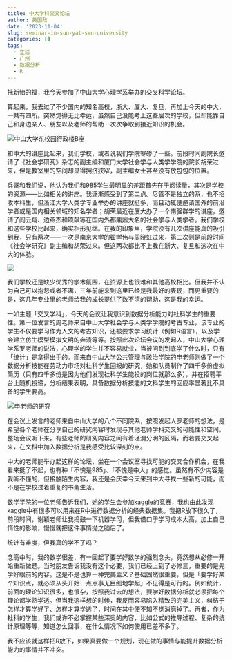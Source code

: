 ```yaml
---
title: 中大学科交叉论坛
author: 黄国政
date: '2023-11-04'
slug: seminar-in-sun-yat-sen-university
categories: []
tags:
  - 生活
  - 广州
  - 数据分析
  - R
---
```


<!--more-->

托新怡的福，我今天参加了中山大学心理学系举办的交叉科学论坛。

算起来，我去过了不少国内的知名高校，浙大、厦大、复旦，再加上今天的中大，一共有四所。突然觉得无比幸运，虽然自己没能考上这些层次的学校，但却能靠自己和身边亲人、朋友以及老师的帮助一次次争取到接近知识的机会。

![中山大学东校园行政楼B座](https://cdn.jsdelivr.net/gh/residualsun1/blog-static/images/2023/11/11-04-seminar.jpg)

和中大的讲座比起来，我们学校，或者说我们学院寒碜了一些。前段时间副院长邀请了《社会学研究》杂志的副主编和厦门大学社会学与人类学学院的院长胡荣过来，但是教室里的空间却显得拥挤狭窄，副主编女士甚至没有放包包的位置。

兵哥和我们说，他认为我们和985学生最明显的差距首先在于阅读量，其次是学校的资源——比如相关的讲座。我逐渐感受到了第二点。尽管不是独立的系，也不招收本科生，但浙江大学人类学专业举办的讲座就挺多，而且动辄便邀请国外的前沿学者或是国内相关领域的知名学者；胡荣最近在厦大办了一个南强群学的讲座，邀请了阎云翔、边燕杰和项飙等在国内外都鼎鼎大名的社会学与人类学者。我们学校和这些学校比起来，确实相形见绌。在我的印象里，学院没有几次讲座能真的吸引到我，只有两次——一次是南京大学的翟学伟与周晓虹过来，第二次则是前段时间《社会学研究》副主编和胡荣过来。但这两次都比不上我在浙大、复旦和这次在中大的体验。

![](https://cdn.jsdelivr.net/gh/residualsun1/blog-static/images/2023/11/11-04-nanqiang.jpg)

我们学校还是缺少优秀的学术氛围，在资源上也很难和其他高校相比。但我并不认为自己可以抱怨或者不满，三年前能来到这里已经是我最好的表现，而更重要的是，这几年专业里的老师给我的成长提供了数不清的帮助，这是我的幸运。

一如主题「交叉学科」，今天的会议让我意识到数据分析能力对社科学生的重要性。第一位发言的周老师来自中山大学社会学与人类学学院的考古专业，该专业的学生不仅要学习作为人文的考古知识，还被要求学习统计（例如R语言），以及学会建立仿生模型模拟文明的奔溃等等。按照此次论坛会议的发起人，中山大学心理学系罗老师的说法，心理学的学生并不容易就业，当被问到到底学了什么时，只有「统计」是拿得出手的。而来自中山大学公共管理与政治学院的申老师则做了一个数据分析技能在劳动力市场对社科学生回报的研究，她和队员制作了四千多份虚拟简历（只有四千多份是因为他们发现社科学生能投的岗位就那么多），并在招聘平台上随机投递，分析结果表明，具备数据分析技能的文科学生的回应率显著比不具备的学生要高。

![申老师的研究](https://cdn.jsdelivr.net/gh/residualsun1/blog-static/images/2023/11/11-04-data-student.jpg)

在会议上发言的老师来自中山大学的八个不同院系，按照发起人罗老师的想法，是希望各个老师在分享自己的研究内容时发现与其他老师学科交叉的可能性和空间。整场会议听下来，有些老师的研究内容之间有着泾渭分明的区隔，而若要交叉起来，在文科中加入数据分析是我感受比较深刻的点。

中大的老师能举办起这样的论坛，坐在一个会议室寻找可能的交叉合作机会，在我看来挺了不起，也有种「不愧是985」、「不愧是中大」的感觉。虽然有不少内容是我听不懂的，但接触陌生内容，我还是会庆幸今天来到中大寻找一些新的可能，而不是在学校过着重复的书斋生活。

数学学院的一位老师告诉我们，她的学生会参加[kaggle](https//:www.kaggle.com)的竞赛，我也由此发现kaggle中有很多可以用来在R中进行数据分析的经典数据集。我把R放下很久了，前段时间，谢颖老师让我捣鼓一下机器学习，但我借口于学习成本太高，加上自己惰性的影响，慢慢就把这件事情抛之脑后了。

统计有难度，但我真的学不了吗？

念高中时，我的数学很差，有一回起了要学好数学的强烈念头，竟然想从必修一开始重新做题。当时朋友告诉我没有这个必要，我们已经上到了必修三，重要的是先学好眼前的内容。这是不是也算一种完美主义？基础固然很重要，但是「要学好某个知识点，就必须从头开始一点点事无巨细地学起」不见得是可行的。例如统计，前面的理论知识很多，也很杂，按照我过去的想法，要学好数据分析就必须把每个理论都学熟学透。但当我这样想的时候，我反而容易陷入精致的完美主义，纠结于怎样才算学好了、怎样才算学透了，时间在其中便不知不觉消磨掉了。再者，作为社科的学生，我们或许不必掌握某些深奥的内容，比如公式的推导过程、复杂的统计原理等等，知道怎么回事，在什么情况下如何使用已差不多了。

我不应该就这样把R放下，如果真要做一个规划，现在做的事情与能提升数据分析能力的事情并不冲突。